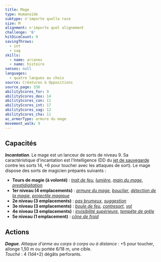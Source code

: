```yaml
---
title: Mage
type: Humanoïde
subtype: n'importe quelle race
size: M
alignment: n'importe quel alignement
challenge: '6'
hitDiceCount: 9
savingThrows:
  - int
  - sag
skills:
  - name: arcanes
  - name: histoire
senses: null
languages:
  - quatre langues au choix
source: Créatures & Oppositions
source_page: 336
abilityScores_for: 9
abilityScores_dex: 14
abilityScores_con: 11
abilityScores_int: 17
abilityScores_sag: 12
abilityScores_cha: 11
ac_armorType: armure du mage
movement_walk: 9
---
```

## Capacités
_**Incantation**_. Le mage est un lanceur de sorts de niveau 9. Sa caractéristique d'incantation est l'Intelligence (DD du [jet de sauvegarde](/utiliser-les-caracteristiques/#jets-de-sauvegarde) contre les sorts 14, +6 pour toucher avec les attaques de sort). Le mage dispose des sorts de magicien préparés suivants :
* **Tours de magie (à volonté)** : [_trait de feu_](/grimoire/trait-de-feu/), [_lumière_](/grimoire/lumiere/), [_main du mage_](/grimoire/main-du-mage/), [_prestidigitation_](/grimoire/prestidigitation/)
* **1er niveau (4 emplacements)** : [_armure du mage_](/grimoire/armure-du-mage/), [_bouclier_](/grimoire/bouclier/), [_détection de la magie_](/grimoire/detection-de-la-magie/), [_projectile magique_](/grimoire/projectile-magique/)
* **2e niveau (3 emplacements)** : [_pas brumeux_](/grimoire/pas-brumeux/), [_suggestion_](/grimoire/suggestion/)
* **3e niveau (3 emplacements)** : [_boule de feu_](/grimoire/boule-de-feu/), [_contresort_](/grimoire/contresort/), [_vol_](/grimoire/vol/)
* **4e niveau (3 emplacements)** : [_invisibilité supérieure_](/grimoire/invisibilite-superieure/), [_tempête de grêle_](/grimoire/tempete-de-grele/)
* **5e niveau (1 emplacement)** : [_cône de froid_](/grimoire/cone-de-froid/)

## Actions
_**Dague**_. _Attaque d'arme au corps à corps ou à distance_ : +5 pour toucher, allonge 1,50 m ou portée 6/18 m, une cible.  
_Touché_ : 4 (1d4+2) dégâts perforants.
